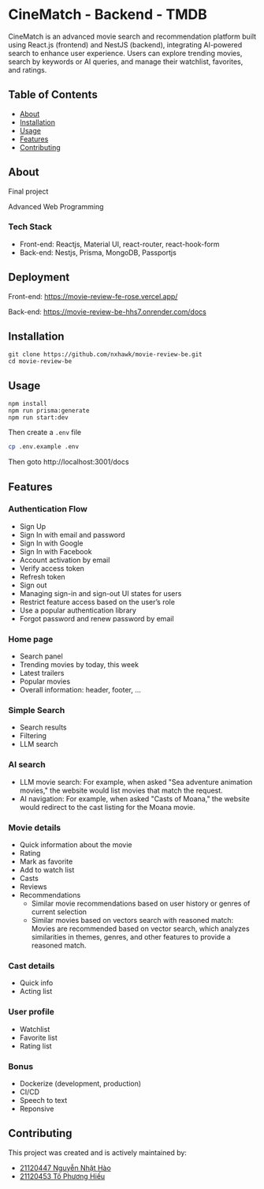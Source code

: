 # CineMatch - Backend - TMDB

CineMatch is an advanced movie search and recommendation platform built using React.js (frontend) and NestJS (backend), integrating AI-powered search to enhance user experience.  Users can explore trending movies, search by keywords or AI queries, and manage their watchlist, favorites, and ratings.

## Table of Contents

- [About](#about)
- [Installation](#installation)
- [Usage](#usage)
- [Features](#features)
- [Contributing](#contributing)

## About

Final project

Advanced Web Programming

### Tech Stack
- Front-end: Reactjs, Material UI, react-router, react-hook-form
- Back-end: Nestjs, Prisma, MongoDB, Passportjs

## Deployment

Front-end: https://movie-review-fe-rose.vercel.app/

Back-end: https://movie-review-be-hhs7.onrender.com/docs

## Installation

```
git clone https://github.com/nxhawk/movie-review-be.git
cd movie-review-be
```

## Usage

```
npm install
npm run prisma:generate
npm run start:dev
```

Then create a `.env` file

```sh
cp .env.example .env
```

Then goto http://localhost:3001/docs

## Features

### Authentication Flow
- Sign Up
- Sign In with email and password
- Sign In with Google
- Sign In with Facebook
- Account activation by email
- Verify access token
- Refresh token
- Sign out
- Managing sign-in and sign-out UI states for users
- Restrict feature access based on the user’s role
- Use a popular authentication library
- Forgot password and renew password by email

### Home page
- Search panel
- Trending movies by today, this week
- Latest trailers
- Popular movies
- Overall information: header, footer, ...

###  Simple Search
- Search results
- Filtering
- LLM search

### AI search
-  LLM movie search: For example, when asked "Sea adventure animation movies," the website would list movies that match the request.
- AI navigation:  For example, when asked "Casts of Moana," the website would redirect to the cast listing for the Moana movie.

### Movie details
- Quick information about the movie
- Rating
- Mark as favorite
- Add to watch list
- Casts
- Reviews
- Recommendations
  - Similar movie recommendations based on user history or genres of current selection
  -  Similar movies based on vectors search with reasoned match:  Movies are recommended based on vector search, which analyzes similarities in themes, genres, and other features to provide a reasoned match.

### Cast details
- Quick info
- Acting list

### User profile
- Watchlist
- Favorite list
- Rating list

### Bonus
- Dockerize (development, production)
- CI/CD
- Speech to text
- Reponsive

## Contributing

This project was created and is actively maintained by:

- [21120447 Nguyễn Nhật Hào](https://github.com/nxhawk)
- [21120453 Tô Phương Hiếu](https://github.com/phuonghieuto)